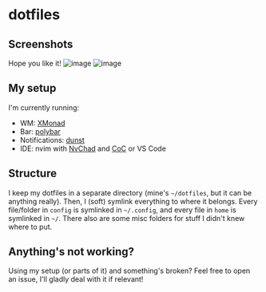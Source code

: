 # dotfiles

## Screenshots
Hope you like it!
![image](https://user-images.githubusercontent.com/41871589/169685831-d8bcdd11-70df-4d9e-b0f0-08d54d6f1861.png)
![image](https://user-images.githubusercontent.com/41871589/169686036-f47d412c-4511-4a95-a26a-26eaecb43ec0.png)

## My setup

I'm currently running:
- WM: [XMonad](https://xmonad.org/)
- Bar: [polybar](https://github.com/polybar/polybar)
- Notifications: [dunst](https://github.com/dunst-project/dunst)
- IDE: nvim with [NvChad](https://nvchad.github.io/) and [CoC](https://github.com/neoclide/coc.nvim) or VS Code

## Structure
I keep my dotfiles in a separate directory (mine's `~/dotfiles`, but it can be anything really). 
Then, I (soft) symlink everything to where it belongs. Every file/folder in `config` is symlinked in `~/.config`, and every file in `home` is symlinked in `~/`.
There also are some misc folders for stuff I didn't knew where to put.

## Anything's not working?
Using my setup (or parts of it) and something's broken? Feel free to open an issue, I'll gladly deal with it if relevant!
